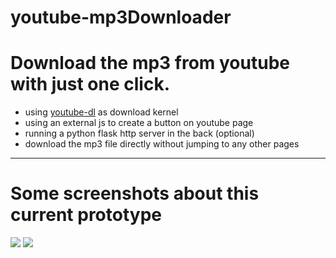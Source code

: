 # youtube-mp3Downloader
# Download the mp3 from youtube with just one click.
* using [youtube-dl](https://github.com/rg3/youtube-dl) as download kernel
* using an external js to create a button on youtube page
* running a python flask http server in the back (optional)
* download the mp3 file directly without jumping to any other pages
***
# Some screenshots about this current prototype
![](https://i.imgur.com/7YSiWN5.png)
![](https://i.imgur.com/fqG4wsl.png)
